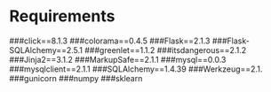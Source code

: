 # Requirements
###click==8.1.3
###colorama==0.4.5
###Flask==2.1.3
###Flask-SQLAlchemy==2.5.1
###greenlet==1.1.2
###itsdangerous==2.1.2
###Jinja2==3.1.2
###MarkupSafe==2.1.1
###mysql==0.0.3
###mysqlclient==2.1.1
###SQLAlchemy==1.4.39
###Werkzeug==2.1.
###gunicorn
###numpy
###sklearn
